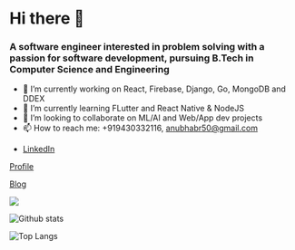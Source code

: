 #  Hi there 👋
<h3> A software engineer interested in problem solving with a passion for software development, pursuing B.Tech in Computer Science and Engineering </h3>

- 🔭 I’m currently working on React, Firebase, Django, Go, MongoDB and DDEX
- 🌱 I’m currently learning FLutter and React Native & NodeJS
- 👯 I’m looking to collaborate on ML/AI and Web/App dev projects
- 📫 How to reach me: +919430332116, anubhabr50@gmail.com
* [LinkedIn](https://www.linkedin.com/in/anubhabpatnaik0530/) 

[Profile](https://www.anubhavp.me)

[Blog](https://www.anubhavp.me/blog)

<img src="https://komarev.com/ghpvc/?username=codebotx">

![Github stats](https://github-readme-stats.vercel.app/api?username=codebotx&layout=compact&hide=html&theme=graywhite)

![Top Langs](https://github-readme-stats.vercel.app/api/top-langs/?username=codebotx&layout=compact&theme=graywhite)
